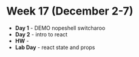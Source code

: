 # Week 17 (December 2-7)
* **Day 1** - DEMO nopeshell switcharoo
* **Day 2** - intro to react
* **HW** -
* **Lab Day** - react state and props